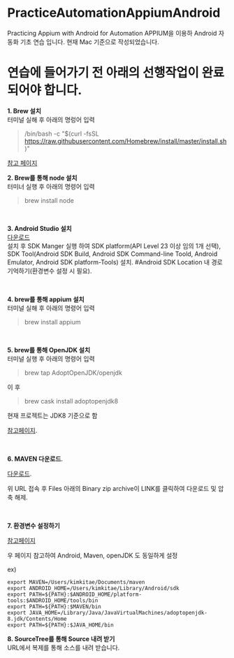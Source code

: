 # PracticeAutomationAppiumAndroid
Practicing Appium with Android for Automation
APPIUM을 이용하 Android 자동화 기초 연습 입니다.
현재 Mac 기준으로 작성되었습니다.

# 연습에 들어가기 전 아래의 선행작업이 완료되어야 합니다.

**1. Brew 설치**  
터미널 실해 후 아래의 명렁어 입력  
> /bin/bash -c "$(curl -fsSL https://raw.githubusercontent.com/Homebrew/install/master/install.sh)"


[참고 페이지](https://brew.sh/index_ko)
<br/>


**2. Brew를 통해 node 설치**  
터미너 실행 후 아래의 명령어 입력  
> brew install node

<br/>



**3. Android Studio 설치**  
[다운로드](https://developer.android.com/studio)  
설치 후 SDK Manger 실행 하여 
SDK platform(API Level 23 이상 임의 1개 선택),  
SDK Tool(Android SDK Build, Android SDK Command-line Toold, Android Emulator, Android SDK platform-Tools) 설치. 
#Android SDK Location 내 경로 기억하기(환경변수 설정 시 필요). 

<br/>


**4. brew를 통해 appium 설치**  
터미널 실해 후 아래의 명령어 입력  
> brew install appium

<br/>


**5. brew를 통해 OpenJDK 설치**  
터미널 실행 후 아래의 명령어 입력  
> brew tap AdoptOpenJDK/openjdk


이 후

> brew cask install adoptopenjdk8  


현재 프로젝트는 JDK8 기준으로 함  

[참고페이지](https://findstar.pe.kr/2019/01/20/install-openjdk-by-homebrew/). 



<br/>


**6. MAVEN 다운로드**. 

[다운로드](https://maven.apache.org/download.cgi). 

위 URL 접속 후 Files 아래의 Binary zip archive이 LINK를 클릭하여 다운로드 및 압축 해제. 


<br/>


**7. 환경변수 설정하기**

[참고페이지](https://whitepaek.tistory.com/28)

우 페이지 참고하여 Android, Maven, openJDK 도 동일하게 설정

ex)
```
export MAVEN=/Users/kimkitae/Documents/maven
export ANDROID_HOME=/Users/kimkitae/Library/Android/sdk
export PATH=${PATH}:$ANDROID_HOME/platform-tools:$ANDROID_HOME/tools/bin
export PATH=${PATH}:$MAVEN/bin
export JAVA_HOME=/Library/Java/JavaVirtualMachines/adoptopenjdk-8.jdk/Contents/Home
export PATH=${PATH}:$JAVA_HOME/bin
```



**8. SourceTree를 통해 Source 내려 받기**  
URL에서 복제를 통해 소스를 내려 받습니다.
